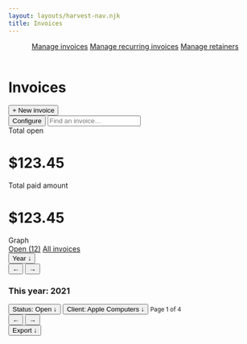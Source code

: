 ```yaml
---
layout: layouts/harvest-nav.njk
title: Invoices
---
```


<header id="top-nav">
  <nav>
    <a href="#" class="is-active">Manage invoices</a>
    <a href="#">Manage recurring invoices</a>
    <a href="#">Manage retainers</a>
  </nav>
</header>

<main>
  <div class="flex justify-space-between">
    <div class="flex">
      <h1>Invoices</h1>
      <button class="button primary ml-8">+ New invoice</button>
    </div>
    <div class="flex">
      <button class="button">Configure</button>
      <input class="input" type="text" placeholder="Find an invoice…">
    </div>
  </div>

  <div class="summary mt-24">
    <div class="summary-box">
      Total open<br>
      <h1>$123.45</h1>
    </div>
    <div class="summary-box">
      Total paid amount<br>
      <h1>$123.45</h1>
    </div>
    <div class="summary-box">
      Graph
    </div>
  </div>

  <div class="tabs mt-24 mb-16">
    <nav>
      <a href="#">Open (12)</a>
      <a href="#" class="is-active">All invoices</a>
    </nav>
  </div>

  <div class="flex justify-space-between mb-4">
    <div class="flex">
      <button class="button button-sm">Year &darr;</button>
      <div class="button-group">
        <button class="button button-sm">&larr;</button>
        <button class="button button-sm">&rarr;</button>
      </div>
      <!-- <button class="button ml-4">This year ↗</button> -->
      <h3 class="ml-4">This year: <span class="text-400">2021</span></h3>
    </div>
    <div class="flex">
      <button class="button button-sm is-filtered"><span>Status:</span> Open &darr;</button>
      <button class="button button-sm is-filtered"><span>Client:</span> Apple Computers &darr;</button>
      <small class="ml-8 mr-4">Page 1 of 4</small>
      <div class="button-group">
        <button class="button button-sm is-disabled">&larr;</button>
        <button class="button button-sm">&rarr;</button>
      </div>
      <button class="button button-sm">Export &darr;</button>
    </div>
  </div>
</main>
